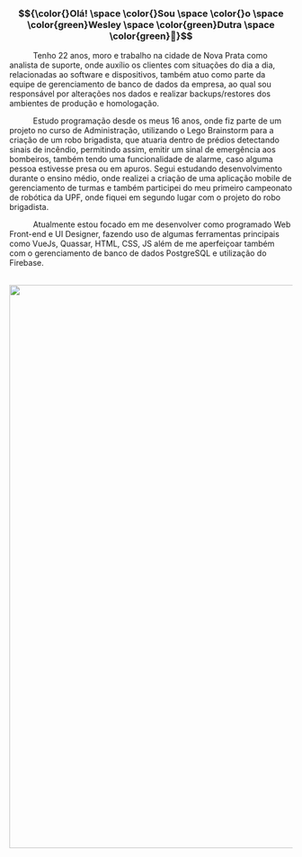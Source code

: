 ### $${\color{}Olá! \space \color{}Sou \space \color{}o \space \color{green}Wesley \space \color{green}Dutra \space \color{green}👋}$$

&ensp;&ensp;&ensp;&ensp;&ensp;&ensp;Tenho 22 anos, moro e trabalho na cidade de Nova Prata como analista de suporte, onde auxílio os clientes com situações do dia a dia, relacionadas ao software e dispositivos, também atuo como parte da equipe de gerenciamento de banco de dados da empresa, ao qual sou responsável por alterações nos dados e realizar backups/restores dos ambientes de produção e homologação.

&ensp;&ensp;&ensp;&ensp;&ensp;&ensp;Estudo programação desde os meus 16 anos, onde fiz parte de um projeto no curso de Administração, utilizando o Lego Brainstorm para a criação de um robo brigadista, que atuaria dentro de prédios detectando sinais de incêndio, permitindo assim, emitir um sinal de emergência aos bombeiros, também tendo uma funcionalidade de alarme, caso alguma pessoa estivesse presa ou em apuros. Segui estudando desenvolvimento durante o ensino médio, onde realizei a criação de uma aplicação mobile de gerenciamento de turmas e também participei do meu primeiro campeonato de robótica da UPF, onde fiquei em segundo lugar com o projeto do robo brigadista.

&ensp;&ensp;&ensp;&ensp;&ensp;&ensp;Atualmente estou focado em me desenvolver como programado Web Front-end e UI Designer, fazendo uso de algumas ferramentas principais como VueJs, Quassar, HTML, CSS, JS além de me aperfeiçoar também com o gerenciamento de banco de dados PostgreSQL e utilização do Firebase.

<br>

<img src="https://github.com/Wesley-Dutra/Wesley-Dutra/assets/72281650/d1ea7b79-518a-4af0-a9f9-0974229ef389" width="1000">

